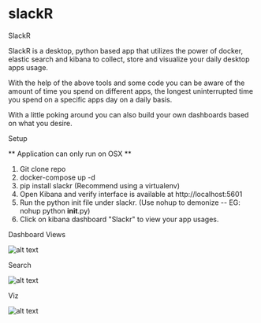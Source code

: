 # slackR
SlackR

SlackR is a desktop, python based app that utilizes the power of docker, elastic search and kibana to collect, store 
and visualize your daily desktop apps usage. 

With the help of the above tools and some code you can be aware of the amount of time you spend on different apps, the 
longest uninterrupted time you spend on a specific apps day on a daily basis.

With a little poking around you can also build your own dashboards based on what you desire.


Setup

** Application can only run on OSX **

1. Git clone repo
2. docker-compose up -d
3. pip install slackr (Recommend using a virtualenv)
4. Open Kibana and verify interface is available at http://localhost:5601
5. Run the python init file under slackr. (Use nohup to demonize -- EG: nohup python __init__.py)
6. Click on kibana dashboard "Slackr" to view your app usages.


Dashboard Views

![alt text](slackr_readme.png "Description goes here")

Search

![alt text](./slackr_readme_search.png "Description goes here")

Viz

![alt text](./slackr_readme_viz.png "Description goes here")